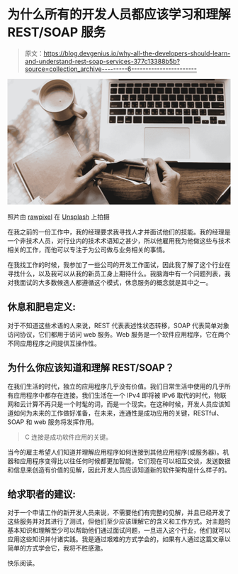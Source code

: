 # 为什么所有的开发人员都应该学习和理解 REST/SOAP 服务

> 原文：<https://blog.devgenius.io/why-all-the-developers-should-learn-and-understand-rest-soap-services-377c13388b5b?source=collection_archive---------6----------------------->

![](img/a3e322d447bfa9517d7ab989e68e7d0d.png)

照片由 [rawpixel](https://unsplash.com/photos/Qn0zmjcNb3I?utm_source=unsplash&utm_medium=referral&utm_content=creditCopyText) 在 [Unsplash](https://unsplash.com/search/photos/network-connectivity?utm_source=unsplash&utm_medium=referral&utm_content=creditCopyText) 上拍摄

在我之前的一份工作中，我的经理要求我寻找人才并面试他们的技能。我的经理是一个非技术人员，对行业内的技术术语知之甚少，所以他雇用我为他做这些与技术相关的工作，而他可以专注于为公司做与业务相关的事情。

在我找工作的时候，我参加了一些公司的开发工作面试，因此我了解了这个行业在寻找什么，以及我可以从我的新员工身上期待什么。我脑海中有一个问题列表，我对我面试的大多数候选人都遵循这个模式，休息服务的概念就是其中之一。

## **休息和肥皂定义:**

对于不知道这些术语的人来说，REST 代表表述性状态转移，SOAP 代表简单对象访问协议，它们都用于访问 web 服务。Web 服务是一个软件应用程序，它在两个不同应用程序之间提供互操作性。

## 为什么你应该知道和理解 REST/SOAP？

在我们生活的时代，独立的应用程序几乎没有价值。我们日常生活中使用的几乎所有应用程序中都存在连接。我们生活在一个 IPv4 即将被 IPv6 取代的时代，物联网和云计算不再只是一个时髦的词，而是一个现实。在这种时候，开发人员应该知道如何为未来的工作做好准备，在未来，连通性是成功应用的关键，RESTful、SOAP 和 web 服务将发挥作用。

> C 连接是成功软件应用的关键。

当今的雇主希望人们知道并理解应用程序如何连接到其他应用程序(或服务器)。机器和应用程序变得比以往任何时候都更加智能，它们现在可以相互交谈，发送数据和信息来创造有价值的见解，因此开发人员应该知道新的软件架构是什么样子的。

## 给求职者的建议:

对于一个申请工作的新开发人员来说，不需要他们有完整的见解，并且已经开发了这些服务并对其进行了测试，但他们至少应该理解它的含义和工作方式。对主题的基本知识和理解至少可以帮助他们通过面试问题，一旦进入这个行业，他们就可以应用这些知识并付诸实践。我是通过艰难的方式学会的，如果有人通过这篇文章以简单的方式学会它，我将不胜感激。

快乐阅读。
